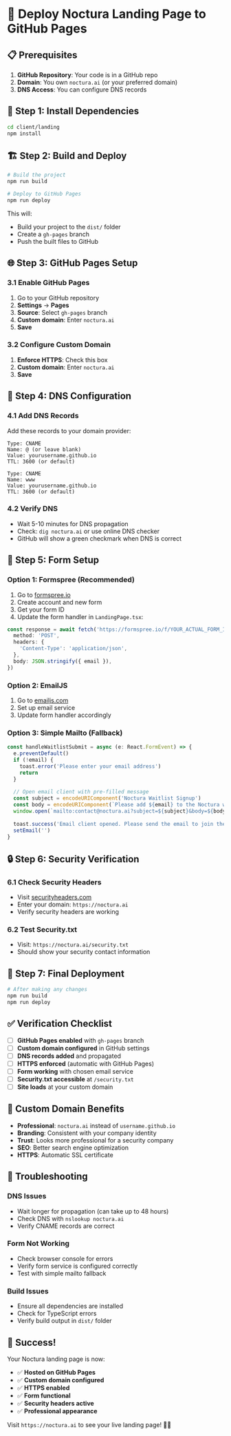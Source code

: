 # 🚀 Deploy Noctura Landing Page to GitHub Pages

## 📋 **Prerequisites**

1. **GitHub Repository**: Your code is in a GitHub repo
2. **Domain**: You own `noctura.ai` (or your preferred domain)
3. **DNS Access**: You can configure DNS records

## 🔧 **Step 1: Install Dependencies**

```bash
cd client/landing
npm install
```

## 🏗️ **Step 2: Build and Deploy**

```bash
# Build the project
npm run build

# Deploy to GitHub Pages
npm run deploy
```

This will:
- Build your project to the `dist/` folder
- Create a `gh-pages` branch
- Push the built files to GitHub

## 🌐 **Step 3: GitHub Pages Setup**

### **3.1 Enable GitHub Pages**
1. Go to your GitHub repository
2. **Settings** → **Pages**
3. **Source**: Select `gh-pages` branch
4. **Custom domain**: Enter `noctura.ai`
5. **Save**

### **3.2 Configure Custom Domain**
1. **Enforce HTTPS**: Check this box
2. **Custom domain**: Enter `noctura.ai`
3. **Save**

## 🔗 **Step 4: DNS Configuration**

### **4.1 Add DNS Records**
Add these records to your domain provider:

```
Type: CNAME
Name: @ (or leave blank)
Value: yourusername.github.io
TTL: 3600 (or default)

Type: CNAME
Name: www
Value: yourusername.github.io
TTL: 3600 (or default)
```

### **4.2 Verify DNS**
- Wait 5-10 minutes for DNS propagation
- Check: `dig noctura.ai` or use online DNS checker
- GitHub will show a green checkmark when DNS is correct

## 📧 **Step 5: Form Setup**

### **Option 1: Formspree (Recommended)**
1. Go to [formspree.io](https://formspree.io)
2. Create account and new form
3. Get your form ID
4. Update the form handler in `LandingPage.tsx`:

```typescript
const response = await fetch('https://formspree.io/f/YOUR_ACTUAL_FORM_ID', {
  method: 'POST',
  headers: {
    'Content-Type': 'application/json',
  },
  body: JSON.stringify({ email }),
})
```

### **Option 2: EmailJS**
1. Go to [emailjs.com](https://emailjs.com)
2. Set up email service
3. Update form handler accordingly

### **Option 3: Simple Mailto (Fallback)**
```typescript
const handleWaitlistSubmit = async (e: React.FormEvent) => {
  e.preventDefault()
  if (!email) {
    toast.error('Please enter your email address')
    return
  }
  
  // Open email client with pre-filled message
  const subject = encodeURIComponent('Noctura Waitlist Signup')
  const body = encodeURIComponent(`Please add ${email} to the Noctura waitlist.`)
  window.open(`mailto:contact@noctura.ai?subject=${subject}&body=${body}`)
  
  toast.success('Email client opened. Please send the email to join the waitlist!')
  setEmail('')
}
```

## 🔒 **Step 6: Security Verification**

### **6.1 Check Security Headers**
- Visit [securityheaders.com](https://securityheaders.com)
- Enter your domain: `https://noctura.ai`
- Verify security headers are working

### **6.2 Test Security.txt**
- Visit: `https://noctura.ai/security.txt`
- Should show your security contact information

## 🚀 **Step 7: Final Deployment**

```bash
# After making any changes
npm run build
npm run deploy
```

## ✅ **Verification Checklist**

- [ ] **GitHub Pages enabled** with `gh-pages` branch
- [ ] **Custom domain configured** in GitHub settings
- [ ] **DNS records added** and propagated
- [ ] **HTTPS enforced** (automatic with GitHub Pages)
- [ ] **Form working** with chosen email service
- [ ] **Security.txt accessible** at `/security.txt`
- [ ] **Site loads** at your custom domain

## 🎯 **Custom Domain Benefits**

- **Professional**: `noctura.ai` instead of `username.github.io`
- **Branding**: Consistent with your company identity
- **Trust**: Looks more professional for a security company
- **SEO**: Better search engine optimization
- **HTTPS**: Automatic SSL certificate

## 🔧 **Troubleshooting**

### **DNS Issues**
- Wait longer for propagation (can take up to 48 hours)
- Check DNS with `nslookup noctura.ai`
- Verify CNAME records are correct

### **Form Not Working**
- Check browser console for errors
- Verify form service is configured correctly
- Test with simple mailto fallback

### **Build Issues**
- Ensure all dependencies are installed
- Check for TypeScript errors
- Verify build output in `dist/` folder

## 🎉 **Success!**

Your Noctura landing page is now:
- ✅ **Hosted on GitHub Pages**
- ✅ **Custom domain configured**
- ✅ **HTTPS enabled**
- ✅ **Form functional**
- ✅ **Security headers active**
- ✅ **Professional appearance**

Visit `https://noctura.ai` to see your live landing page! 🚀✨ 